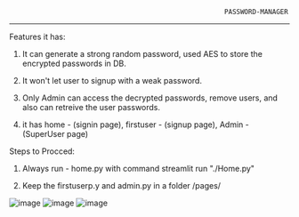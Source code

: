                                                           PASSWORD-MANAGER 

______________________________________________________________________________ 

Features it has: 

1. It can generate a strong random password, used AES to store the encrypted passwords in DB. 

2. It won't let user to signup with a weak password. 

3. Only Admin can access the decrypted passwords, remove users, and also can retreive the user passwords. 

4. it has home - (signin page), firstuser - (signup page), Admin - (SuperUser page) 

  

Steps to Procced: 

1. Always run - home.py with command streamlit run "./Home.py" 

2. Keep the firstuserp.y and admin.py in a folder /pages/ 

![image](https://github.com/MST-369/Password-Manger/assets/145525421/579ade39-d24b-4875-a63b-a6ce95560c13)
![image](https://github.com/MST-369/Password-Manger/assets/145525421/79432761-7dcc-4ada-b27d-57731da02163)
![image](https://github.com/MST-369/Password-Manger/assets/145525421/3de15255-7362-4300-9de8-801d0118497f)

